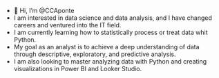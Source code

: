 - 👋 Hi, I’m @CCAponte
- I am interested in data science and data analysis, and I have changed careers and ventured into the IT field. 
- I am currently learning how to statistically process or treat data whit Python.
- My goal as an analyst is to achieve a deep understanding of data through descriptive, exploratory, and predictive analysis.
- I am also looking to master analyzing data with Python and creating visualizations in Power BI and Looker Studio.
